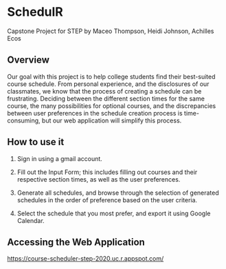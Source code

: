 # SchedulR
Capstone Project for STEP by Maceo Thompson, Heidi Johnson, Achilles Ecos

## Overview
Our goal with this project is to help college students find their best-suited course schedule. From personal experience, and the disclosures of our classmates, we know that the process of creating a schedule can be frustrating. Deciding between the different section times for the same course, the many possibilities for optional courses, and the discrepancies between user preferences in the schedule creation process is time-consuming, but our web application will simplify this process. 

## How to use it
1. Sign in using a gmail account.

2. Fill out the Input Form; this includes filling out courses and their respective section times, as well as the user preferences.

3. Generate all schedules, and browse through the selection of generated schedules in the order of preference based on the user criteria.

4. Select the schedule that you most prefer, and export it using Google Calendar.

## Accessing the Web Application
https://course-scheduler-step-2020.uc.r.appspot.com/
